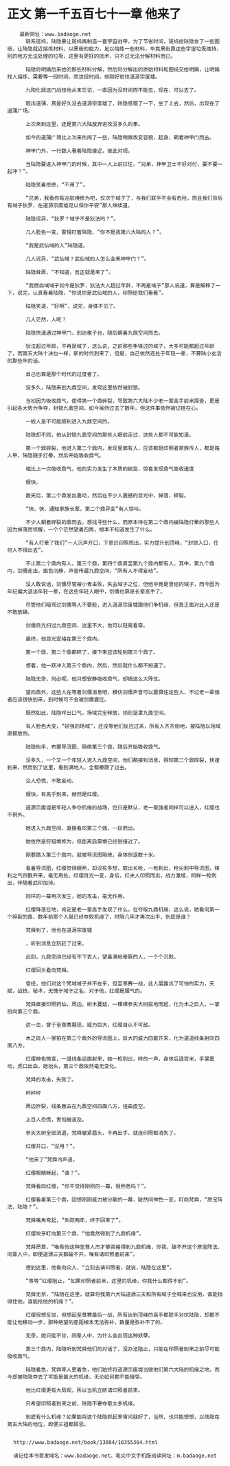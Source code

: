 # 正文 第一千五百七十一章 他来了
        最新网址：www.badaoge.net
          联系斑鸠，陆隐要让斑鸠再制造一套宇宙战甲，为了节省时间，斑鸠给陆隐发了一些图纸，让陆隐就近熔炼材料，以黑街的能力，足以熔炼一些材料，毕竟黑街靠这些宇宙垃圾维持，别的地方无法处理的垃圾，这里有更好的技术，只不过无法分解材料而已。
      
          陆隐将明嫣后来给的那些材料分解，然后将分解出的原始材料和图纸交给明嫣，让明嫣找人熔炼，需要等一段时间，而这段时间，他刚好前往道源宗废墟。
      
          九阳化鼎这门战技他从未忘记，一直因为没时间而不能去，现在，可以去了。
      
          取出道蒲，真是好久没去道源宗废墟了，陆隐感慨了一下，坐了上去，然后，出现在了道蒲广场。
      
          上次来到这里，还是第六大陆放弃进攻没多久的事。
      
          如今的道蒲广场比上次来热闹了一些，陆隐稍微改变容貌，起身，朝着神甲门而去。
      
          神甲门外，一行数人看着陆隐接近，彼此对视。
      
          当陆隐要进入神甲门的时候，其中一人上前拦住，“兄弟，神甲卫士不好对付，要不要一起冲？”。
      
          陆隐笑着拒绝，“不用了”。
      
          “兄弟，我看你有巡航境修为吧，仅次于域子了，与我们联手不会有危险，而且我们背后有域子狄罗，在道源宗废墟足以保你平安”那人继续道。
      
          陆隐诧异，“狄罗？域子不是狄法吗？”。
      
          几人脸色一变，警惕盯着陆隐，“你不是我第六大陆的人？”。
      
          “我是武仙域的人”陆隐道。
      
          几人诧异，“武仙域？武仙域的人怎么会来神甲门？”。
      
          陆隐耸肩，“不知道，反正就是来了”。
      
          “我燃血域域子如今是狄罗，狄法大人超过年龄，不再是域子”那人说道，算是解释了一下，说完，认真看着陆隐，“你说你是武仙域的人，印照给我们看看”。
      
          陆隐笑道，“好啊”，说完，身体不见了。
      
          几人茫然，人呢？
      
          陆隐快速通过神甲门，到达稚子台，随后朝着九鼎空间而去。
      
          狄法超过年龄，不再是域子，这么说，之前那些争锋过的域子，大多可能都超过年龄了，而第五大陆十决也一样，新的时代到来了，但是，自己依然还处于年轻一辈，不算陆小玄活的那些年的话。
      
          自己也算是那个时代的过度者了。
      
          没多久，陆隐来到九鼎空间，发现这里依然被封锁。
      
          当初因为吸收鼎气，使得第一个鼎碎裂，导致第六大陆不少老一辈高手前来探查，更是引起各大势力争夺，封锁九鼎空间，如今虽然过去了数年，但这件事依然被记挂在心。
      
          一般人是不可能顺利进入九鼎空间的。
      
          陆隐却不同，他从封锁九鼎空间的那些人眼前走过，这些人都不可能知道。
      
          第一个鼎碎裂，他进入第二个鼎内，发现里面有人，应该都是印照者家族传人，都是路人甲，陆隐随手打晕，然后开始吸收鼎气。
      
          相比上一次吸收鼎气，他的实力发生了本质的蜕变，惊喜发现鼎气吸收速度
      
          很快。
      
          数天后，第二个鼎发出震动，然后在不少人震撼的目光中，掉落，碎裂。
      
          “快，快，通知家族长辈，第二个鼎异变”有人惊叫。
      
          不少人朝着碎裂的鼎而去，想找寻些什么，而原本待在第二个鼎内被陆隐打晕的那些人因为掉落而惊醒，一个个茫然望着四周，根本不知道发生了什么。
      
          “有人打晕了我们”一人沉声开口，下意识印照而出，实力提升到顶峰，“封锁入口，任何人不得出去”。
      
          不止第二个鼎内有人，第三个鼎，第四个鼎直至第九个鼎内都有人，其中，第九个鼎内，剑儒走出，面色沉静，声音传遍九鼎空间，“所有人不得妄动”。
      
          没人敢说话，剑儒尽管被小青击败，失去域子之位，但他毕竟是曾经的域子，而今因为年纪偏大退出年轻一辈，在这些年轻人眼中，剑儒也算是长辈高手了。
      
          尽管他们暗骂过剑儒等人不要脸，进入道源宗废墟跟他们争机缘，但真正面对此人还是不敢放肆。
      
          剑儒目光扫过九鼎空间，这里不大，他可以轻易看穿。
      
          最终，他目光定格在第三个鼎内。
      
          第一个鼎，第二个鼎都碎了，接下来应该轮到第三个鼎了。
      
          想着，他一跃冲入第三个鼎内，然后，然后就什么都不知道了。
      
          陆隐无奈，何必呢，他只想安静吸收鼎气，却搞这么大阵仗。
      
          望向鼎外，这些人在等着剑儒消息吧，模仿剑儒声音可以震慑住这些人，不过老一辈强者应该很快到来，到时候可不会被剑儒震住。
      
          既然如此，陆隐呼出口气，场域完全释放，顷刻笼罩九鼎空间。
      
          有人脸色大变，“好强的场域”，还没等他们反应过来，所有人齐齐倒地，被陆隐以场域直接放倒。
      
          陆隐抬手，布置导流图，隔绝第三个鼎，随后开始吸收鼎气。
      
          没多久，一个又一个年轻人进入九鼎空间，他们都接到消息，得知第二个鼎碎裂，快速到来，然而到了这里，看到满地人，全都晕厥了过去。
      
          众人恐慌，不敢妄动。
      
          很快，有高手到来，赫然是红缨。
      
          道源宗废墟是年轻人争夺机缘的战场，但只是默认，老一辈强者同样可以进入，红缨也不例外。
      
          她进入九鼎空间，直接看向第三个鼎，一跃而出。
      
          她依然是狩猎境修为，但距离启蒙境已经很接近了。
      
          刚要踏入第三个鼎内，就被导流图隔绝，身体倒退数十米。
      
          看着导流图，红缨觉得眼熟，却没有多想，取出长枪，一枪刺出，枪尖刺中导流图，锋利之气四散开来，毫无用处，红缨目光一变，身后，红夫人印照而出，战力激增，同样一枪刺出，伴随着武印加持。
      
          同样的一幕再次发生，她的攻击，毫无作用。
      
          红缨降落在地，肯定是老一辈高手发现了什么，在夺取九鼎机缘，这么说，她看向第一个碎裂的鼎，数年前那个人就已经夺取机缘了，时隔几年才再次出手，到底是谁？
      
          梵舜到了，他也在道源宗废墟
      
          ，听到消息立刻赶了过来。
      
          此刻，九鼎空间已经有不下百人，望着满地晕厥的人，一个个沉默。
      
          红缨回头看向梵舜。
      
          曾经，他们对这个梵域域子并不在乎，但至尊赛一战，此人展露出了可怕的实力，天赋，战技，秘术，无愧于域子之名，对于他，红缨是服气的。
      
          梵舜直接印照药仙，周边，树木蔓延，一棵棵参天大树拔地而起，化为木之巨人，一掌拍向第三个鼎。
      
          这一击，曾于至尊赛展现，威力巨大，红缨自认不可敌。
      
          木之巨人一掌拍在第三个鼎外的导流图上，巨大的威力四散开来，化为道道线条射向四面八方。
      
          红缨神色微变，一道线条迎面射来，她一枪刺出，砰的一声，身体后退百米，手掌震动，虎口出血，她抬头，第三个鼎依然毫无变化。
      
          梵舜的攻击，失败了。
      
          砰砰砰
      
          周边炸裂，线条轰击在九鼎空间四面八方，扭曲虚空。
      
          上百人恐慌，害怕被波及。
      
          参天大树全部消退，梵舜皱紧眉头，不再出手，就连印照都消失了。
      
          红缨开口，“没用？”。
      
          “他来了”梵舜冷声道。
      
          红缨眼睛眯起，“谁？”。
      
          梵舜看向红缨，“你不觉得刚刚的一幕，很熟悉吗？”。
      
          红缨看着第三个鼎，回想刚刚威力被分散的一幕，陡然间神色一变，盯向梵舜，“原宝阵法，陆隐？”。
      
          梵舜嘴角弯起，“失踪两年，终于回来了”。
      
          红缨咬牙盯向第三个鼎，“他竟然得到了九鼎机缘”。
      
          梵舜昂首，“唯有他这种至尊人杰才够资格得到九鼎机缘，你我，破不开这个原宝阵法，同辈人中，即便道源三天都破不开，唯有请印照者前来”。
      
          想到这里，他看向众人，“立刻去请印照者，就说，陆隐在这里”。
      
          “等等”红缨阻止，“如果印照者前来，这里的机缘，你我什么都得不到”。
      
          梵舜无奈，“陆隐在这里，就算将我第六大陆道源三天和所有域子全喊来也没用，谁能挡得住他，谁能抢他的机缘？”。
      
          红缨很想反驳，但想起至尊赛最后一战，所有达到顶峰的高手都联手对抗陆隐，却都不能让他移动一步，那种绝望的差距根本无法弥补，数量是弥补不了的。
      
          无奈，她只能不甘，同辈人中，为什么会出现这种妖孽。
      
          第三个鼎内，陆隐听到梵舜他们的对话了，没办法阻止，只能在印照者到来之前尽可能吸收鼎气。
      
          陆隐着急，梵舜等人更着急，他们始终将道源宗废墟当做他们第六大陆的机缘之地，而今却被陆隐夺去了可能是最大的机缘，无论如何都不能接受。
      
          他比红缨更有大局观，所以当机立断请印照者前来。
      
          只希望印照者到来之前，陆隐不要夺取太多机缘。
      
          到底有什么机缘？如果能将这个陆隐抓起来审问就好了，当然，也只能想想，以陆隐在第五大陆的地位，即便三祖都顾忌。
      
      
      http://www.badaoge.net/book/13084/16355364.html
      
      请记住本书首发域名：www.badaoge.net。笔尖中文手机版阅读网址：m.badaoge.net